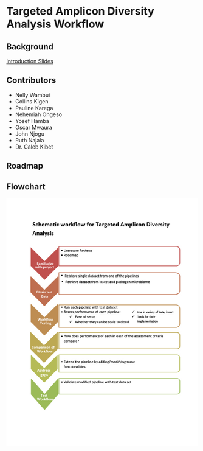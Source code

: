 # Targeted Amplicon Diversity Analysis Workflow
## Background
[Introduction Slides](https://docs.google.com/presentation/d/1fmbqqOnMQ3WQKu0dP-zJyqv4fpq__JhRto6WCP71jR4/edit#slide=id.p1)
## Contributors
* Nelly Wambui
* Collins Kigen
* Pauline Karega
* Nehemiah Ongeso
* Yosef Hamba
* Oscar Mwaura
* John Njogu
* Ruth Najala
* Dr. Caleb Kibet
## Roadmap
## Flowchart
<img src="https://github.com/Nelly-Wambui/16S-rRNA_Miniproject/blob/main/Flowchart.jpg" />
